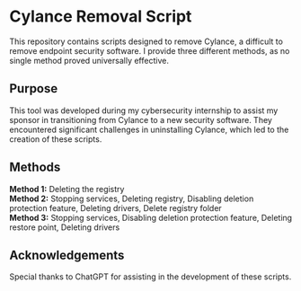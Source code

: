 # Cylance Removal Script
This repository contains scripts designed to remove Cylance, a difficult to remove endpoint security software. I provide three different methods, as no single method proved universally effective.

## Purpose
This tool was developed during my cybersecurity internship to assist my sponsor in transitioning from Cylance to a new security software. They encountered significant challenges in uninstalling Cylance, which led to the creation of these scripts.

## Methods
**Method 1:** Deleting the registry  
**Method 2:** Stopping services, Deleting registry, Disabling deletion protection feature, Deleting drivers, Delete registry folder  
**Method 3:** Stopping services, Disabling deletion protection feature, Deleting restore point, Deleting drivers  

## Acknowledgements
Special thanks to ChatGPT for assisting in the development of these scripts.
